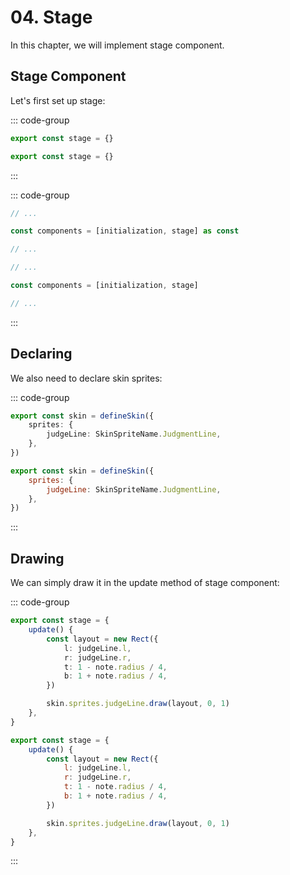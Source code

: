 # 04. Stage

In this chapter, we will implement stage component.

## Stage Component

Let's first set up stage:

::: code-group

```TypeScript
export const stage = {}
```

```JavaScript
export const stage = {}
```

:::

::: code-group

```TypeScript
// ...

const components = [initialization, stage] as const

// ...
```

```JavaScript
// ...

const components = [initialization, stage]

// ...
```

:::

## Declaring

We also need to declare skin sprites:

::: code-group

```TypeScript
export const skin = defineSkin({
    sprites: {
        judgeLine: SkinSpriteName.JudgmentLine,
    },
})
```

```JavaScript
export const skin = defineSkin({
    sprites: {
        judgeLine: SkinSpriteName.JudgmentLine,
    },
})
```

:::

## Drawing

We can simply draw it in the update method of stage component:

::: code-group

```TypeScript
export const stage = {
    update() {
        const layout = new Rect({
            l: judgeLine.l,
            r: judgeLine.r,
            t: 1 - note.radius / 4,
            b: 1 + note.radius / 4,
        })

        skin.sprites.judgeLine.draw(layout, 0, 1)
    },
}
```

```JavaScript
export const stage = {
    update() {
        const layout = new Rect({
            l: judgeLine.l,
            r: judgeLine.r,
            t: 1 - note.radius / 4,
            b: 1 + note.radius / 4,
        })

        skin.sprites.judgeLine.draw(layout, 0, 1)
    },
}
```

:::
